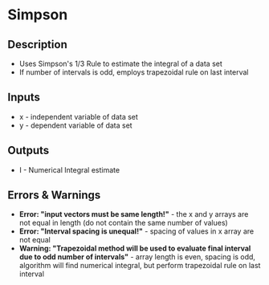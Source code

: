 # Simpson
## Description
* Uses Simpson's 1/3 Rule to estimate the integral of a data set
* If number of intervals is odd, employs trapezoidal rule on last interval
## Inputs
* x - independent variable of data set
* y - dependent variable of data set
## Outputs
* I - Numerical Integral estimate
## Errors & Warnings
* **Error: "input vectors must be same length!"** - the x and y arrays are not equal in length (do not contain the same number of values)
* **Error: "Interval spacing is unequal!"** - spacing of values in x array are not equal
* **Warning: "Trapezoidal method will be used to evaluate final interval due to odd number of intervals"** - array length is even, spacing is odd, algorithm will find numerical integral, but perform trapezoidal rule on last interval
